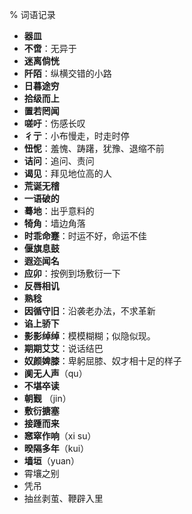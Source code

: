 % 词语记录

- __器皿__
- __不啻__：无异于
- __迷离倘恍__
- __阡陌__：纵横交错的小路
- __日暮途穷__
- __拾级而上__
- __置若罔闻__
- __嗟吁__：伤感长叹
- __彳亍__：小布慢走，时走时停
- __忸怩__：羞愧、踌躇，犹豫、退缩不前
- __诘问__：追问、责问
- __谒见__：拜见地位高的人
- __荒诞无稽__
- __一语破的__
- __蓦地__：出乎意料的
- __犄角__：墙边角落 
- __时乖命蹇__：时运不好，命运不佳
- __偃旗息鼓__
- __遐迩闻名__
- __应卯__：按例到场敷衍一下
- __反唇相讥__
- __熟稔__
- __因循守旧__：沿袭老办法，不求革新
- __谄上骄下__
- __影影绰绰__：模模糊糊；似隐似现。
- __期期艾艾__：说话结巴
- __奴颜婢膝__：卑躬屈膝、奴才相十足的样子
- __阒无人声__（qu）
- __不堪卒读__ 
- __朝觐__ （jin）
- __敷衍搪塞__
- __接踵而来__
- __窸窣作响__（xi su）
- __暌隔多年__（kui）
- __墙垣__（yuan）
- 霄壤之别
- 凭吊
- 抽丝剥茧、鞭辟入里
